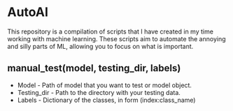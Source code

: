 # AutoAI
This repository is a compilation of scripts that I have created in my time working with machine learning. These scripts aim to automate the annoying and silly parts of ML, allowing you to focus on what is important.
<h2> manual_test(model, testing_dir, labels) </h2>
<ul> 
  <li> Model - Path of model that you want to test or model object.</li>
  <li> Testing_dir - Path to the directory with your testing data.</li>
  <li> Labels - Dictionary of the classes, in form (index:class_name)</li>
  </ul>
